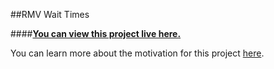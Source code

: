 ##RMV Wait Times

####**<a href="http://52.2.13.97:3838/RMV_wait_times/" target="_blank">You can view this project live here.</a>**

You can learn more about the motivation for this project [here](http://alexpetralia.com/datablog/2015/7/17/when-should-you-go-to-the-rmv-in-massachusetts).